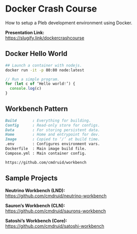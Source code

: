# Docker Crash Course

How to setup a Pleb development environment using Docker.

**Presentation Link:**  
https://slugify.link/dockercrashcourse  


## Docker Hello World
```sh
## Launch a container with nodejs.
docker run -it -p 80:80 node:latest
```
```js
// Run a simple program.
for (let c of ‘Hello world!’) { 
  console.log(c)
}
```

## Workbench Pattern
```md
Build       : Everything for building.
Config      : Read-only store for configs.
Data        : For storing persistent data.
Home        : Home and entrypoint for dev.
Image       : Copied to ‘/’ at build time. 
.env        : Configures environment vars.
Dockerfile  : Main image build file.
Compose.yml : Main container config.

https://github.com/cmdruid/workbench
```

## Sample Projects

**Neutrino Workbench (LND):**  
https://github.com/cmdruid/neutrino-workbench  

**Sauron’s Workbench (CLN):**  
https://github.com/cmdruid/saurons-workbench  

**Satoshi’s Workbench (Core):**  
https://github.com/cmdruid/satoshi-workbench  

